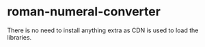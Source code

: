 # roman-numeral-converter
There is no need to install anything extra as CDN is used to load the libraries.
